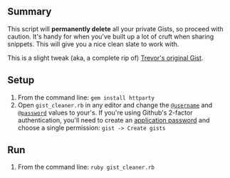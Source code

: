 ## Summary
This script will **permanently delete** all your private Gists, so proceed with caution. It's handy for when you've built up a lot of cruft when sharing snippets. This will give you a nice clean slate to work with.

This is a slight tweak (aka, a complete rip of) [Trevor's original Gist](https://gist.github.com/trevorturk/4955199).

## Setup

1. From the command line: `gem install httparty`
1. Open `gist_cleaner.rb` in any editor and change the [`@username`](https://github.com/lateplate/gist-cleaner/blob/master/gist_cleaner.rb#L6) and [`@password`](https://github.com/lateplate/gist-cleaner/blob/master/gist_cleaner.rb#L7) values to your's. If you're using Github's 2-factor authentication, you'll need to create an [application password](https://github.com/settings/tokens) and choose a single permission: `gist -> Create gists`

## Run
1. From the command line: `ruby gist_cleaner.rb`
